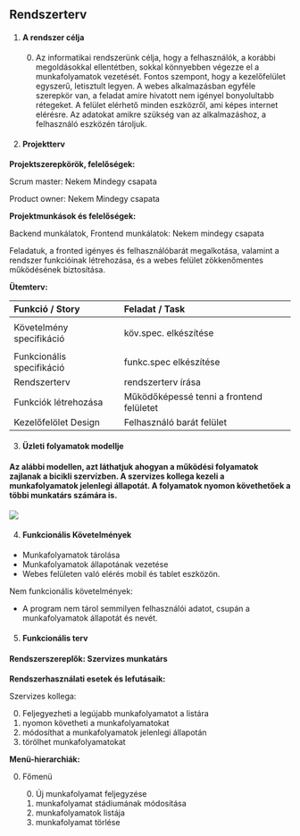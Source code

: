 ## Rendszerterv

1. #### A rendszer célja
   0. Az informatikai rendszerünk célja, hogy a felhasználók, a korábbi megoldásokkal ellentétben, sokkal könnyebben végezze el a munkafolyamatok vezetését. Fontos szempont, hogy a kezelőfelület egyszerű, letisztult legyen. A webes alkalmazásban egyféle szerepkör van, a feladat amire hivatott nem igényel bonyolultabb rétegeket. A felület elérhető minden eszközről, ami képes internet elérésre. Az adatokat amikre szükség van az alkalmazáshoz, a felhasználó eszközén tároljuk.

2. #### Projektterv
**Projektszerepkörök, felelőségek:**

Scrum master: Nekem Mindegy csapata

Product owner: Nekem Mindegy csapata

**Projektmunkások és felelőségek:**

Backend munkálatok, Frontend munkálatok: Nekem mindegy csapata

Feladatuk, a fronted igényes és felhasználóbarát megalkotása, valamint a rendszer funkcióinak létrehozása, és a webes felület zökkenőmentes működésének biztosítása.

**Ütemterv:**


|**Funkció / Story**|**Feladat / Task**|
| :- | :- |
|Követelmény specifikáció|<p>köv.spec. elkészítése</p><p></p>|
|Funkcionális specifikáció|funkc.spec elkészítése|
|Rendszerterv|rendszerterv írása|
|Funkciók létrehozása|Működőképessé tenni a frontend felületet|
|Kezelőfelölet Design|Felhasználó barát felület|


3. #### Üzleti folyamatok modellje
#### Az alábbi modellen, azt láthatjuk ahogyan a működési folyamatok zajlanak a bicikli szervízben. A szervizes kollega kezeli a munkafolyamatok jelenlegi állapotát. A folyamatok nyomon követhetőek a többi munkatárs számára is.
![](Aspose.Words.3d278d9c-da8d-4a9d-905c-98dc6e14f2bc.001.png)

4. #### Funkcionális Követelmények
- Munkafolyamatok tárolása
- Munkafolyamatok állapotának vezetése
- Webes felületen való elérés mobil és tablet eszközön.

Nem funkcionális követelmények:

- A program nem tárol semmilyen felhasználói adatot, csupán a munkafolyamatok állapotát és nevét.


5. #### Funkcionális terv
#### **Rendszerszereplők**:   Szervizes munkatárs
**Rendszerhasználati esetek és lefutásaik:**

Szervizes kollega:

0. Feljegyezheti a legújabb munkafolyamatot a listára
0. nyomon követheti a munkafolyamatokat
0. módosíthat a munkafolyamatok jelenlegi állapotán
0. törölhet munkafolyamatokat


**Menü-hierarchiák:**

0. Főmenü

   0. Új munkafolyamat feljegyzése
   0. munkafolyamat stádiumának módosítása
   0. munkafolyamatok listája
   0. munkafolyamat törlése

